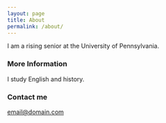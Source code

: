 ```yaml
---
layout: page
title: About
permalink: /about/
---
```


I am a rising senior at the University of Pennsylvania. 

### More Information

I study English and history.

### Contact me

[email@domain.com](mailto:email@domain.com)
